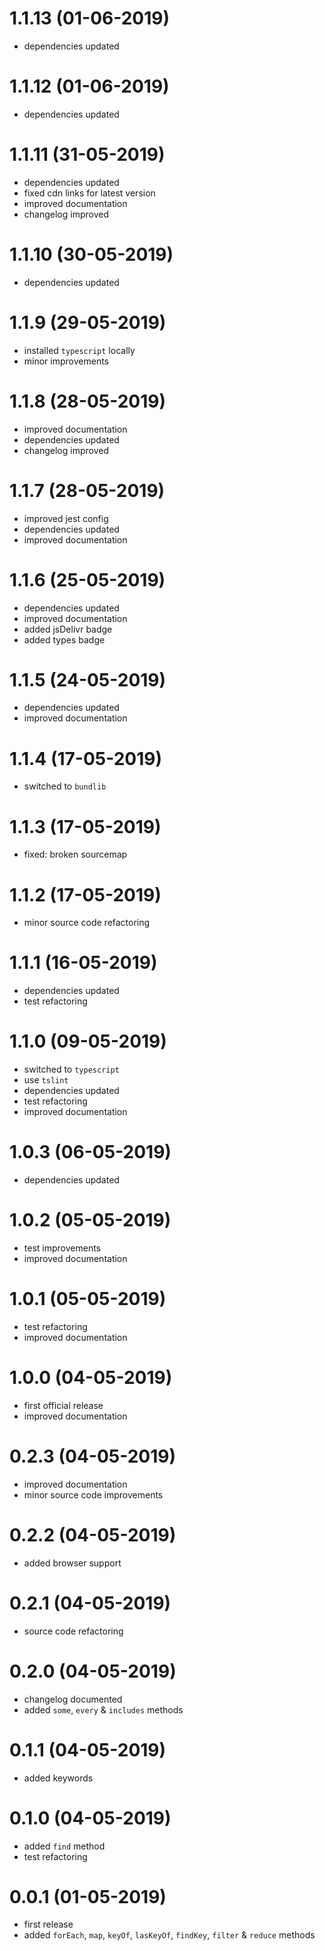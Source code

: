 # 1.1.13 (01-06-2019)

* dependencies updated

# 1.1.12 (01-06-2019)

* dependencies updated

# 1.1.11 (31-05-2019)

* dependencies updated
* fixed cdn links for latest version
* improved documentation
* changelog improved

# 1.1.10 (30-05-2019)

* dependencies updated

# 1.1.9 (29-05-2019)

* installed `typescript` locally
* minor improvements

# 1.1.8 (28-05-2019)

* improved documentation
* dependencies updated
* changelog improved

# 1.1.7 (28-05-2019)

* improved jest config
* dependencies updated
* improved documentation

# 1.1.6 (25-05-2019)

* dependencies updated
* improved documentation
* added jsDelivr badge
* added types badge

# 1.1.5 (24-05-2019)

* dependencies updated
* improved documentation

# 1.1.4 (17-05-2019)

* switched to `bundlib`

# 1.1.3 (17-05-2019)

* fixed: broken sourcemap

# 1.1.2 (17-05-2019)

* minor source code refactoring

# 1.1.1 (16-05-2019)

* dependencies updated
* test refactoring

# 1.1.0 (09-05-2019)

* switched to `typescript`
* use `tslint`
* dependencies updated
* test refactoring
* improved documentation

# 1.0.3 (06-05-2019)

* dependencies updated

# 1.0.2 (05-05-2019)

* test improvements
* improved documentation

# 1.0.1 (05-05-2019)

* test refactoring
* improved documentation

# 1.0.0 (04-05-2019)

* first official release
* improved documentation

# 0.2.3 (04-05-2019)

* improved documentation
* minor source code improvements

# 0.2.2 (04-05-2019)

* added browser support

# 0.2.1 (04-05-2019)

* source code refactoring

# 0.2.0 (04-05-2019)

* changelog documented
* added `some`, `every` & `includes` methods

# 0.1.1 (04-05-2019)

* added keywords

# 0.1.0 (04-05-2019)

* added `find` method
* test refactoring

# 0.0.1 (01-05-2019)

* first release
* added `forEach`, `map`, `keyOf`, `lasKeyOf`, `findKey`, `filter` & `reduce` methods
